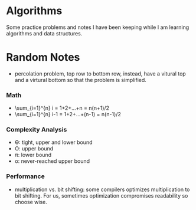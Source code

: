 # Algorithms

Some practice problems and notes I have been keeping while I am learning
algorithms and data structures.

# Random Notes

+ percolation problem, top row to bottom row, instead, have a vitural top and a virtural bottom so that the problem is simplified.

### Math
+ \sum_{i=1}^{n} i = 1+2+...+n = n(n+1)/2
+ \sum_{i=1}^{n} i-1 = 1+2+...+(n-1) = n(n-1)/2

### Complexity Analysis
+ ϴ: tight, upper and lower bound
+ O: upper bound
+ π: lower bound
+ o: never-reached upper bound 

### Performance
+ multiplication vs. bit shifting: some compilers optimizes multiplication to bit shifting. For us, sometimes optimization compromises readability so choose wise.
